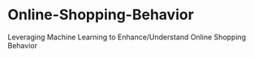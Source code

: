# Online-Shopping-Behavior
Leveraging Machine Learning to Enhance/Understand Online Shopping Behavior
